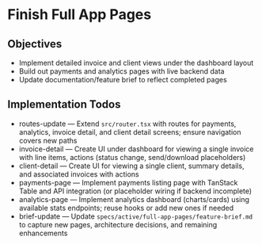 <!-- 38080596-619b-4161-9633-2e0781fe8683 5c6512c5-fdf1-4c5b-8782-c3d359a370ac -->
# Finish Full App Pages

## Objectives

- Implement detailed invoice and client views under the dashboard layout
- Build out payments and analytics pages with live backend data
- Update documentation/feature brief to reflect completed pages

## Implementation Todos

- routes-update — Extend `src/router.tsx` with routes for payments, analytics, invoice detail, and client detail screens; ensure navigation covers new paths
- invoice-detail — Create UI under dashboard for viewing a single invoice with line items, actions (status change, send/download placeholders)
- client-detail — Create UI for viewing a single client, summary details, and associated invoices with actions
- payments-page — Implement payments listing page with TanStack Table and API integration (or placeholder wiring if backend incomplete)
- analytics-page — Implement analytics dashboard (charts/cards) using available stats endpoints; reuse hooks or add new ones if needed
- brief-update — Update `specs/active/full-app-pages/feature-brief.md` to capture new pages, architecture decisions, and remaining enhancements

